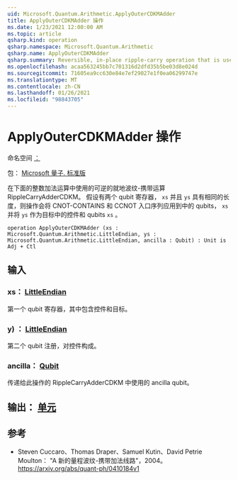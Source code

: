 ```yaml
---
uid: Microsoft.Quantum.Arithmetic.ApplyOuterCDKMAdder
title: ApplyOuterCDKMAdder 操作
ms.date: 1/23/2021 12:00:00 AM
ms.topic: article
qsharp.kind: operation
qsharp.namespace: Microsoft.Quantum.Arithmetic
qsharp.name: ApplyOuterCDKMAdder
qsharp.summary: Reversible, in-place ripple-carry operation that is used in the integer addition operation RippleCarryAdderCDKM below. Given two qubit registers `xs` and `ys` of the same length, the operation applies a ripple carry sequence of CNOT and CCNOT gates with qubits in `xs` and `ys` as the controls and qubits in `xs` as the targets.
ms.openlocfilehash: acaa563245bb7c701316d2dfd35b5be03d8e024d
ms.sourcegitcommit: 71605ea9cc630e84e7ef29027e1f0ea06299747e
ms.translationtype: MT
ms.contentlocale: zh-CN
ms.lasthandoff: 01/26/2021
ms.locfileid: "98843705"
---
```

# <a name="applyoutercdkmadder-operation"></a>ApplyOuterCDKMAdder 操作

命名空间 [：](xref:Microsoft.Quantum.Arithmetic)

包： [Microsoft 量子. 标准版](https://nuget.org/packages/Microsoft.Quantum.Standard)


在下面的整数加法运算中使用的可逆的就地波纹-携带运算 RippleCarryAdderCDKM。
假设有两个 qubit 寄存器， `xs` 并且 `ys` 具有相同的长度，则操作会将 CNOT-CONTAINS 和 CCNOT 入口序列应用到中的 qubits， `xs` 并将 `ys` 作为目标中的控件和 qubits `xs` 。

```qsharp
operation ApplyOuterCDKMAdder (xs : Microsoft.Quantum.Arithmetic.LittleEndian, ys : Microsoft.Quantum.Arithmetic.LittleEndian, ancilla : Qubit) : Unit is Adj + Ctl
```


## <a name="input"></a>输入

### <a name="xs--littleendian"></a>xs： [LittleEndian](xref:Microsoft.Quantum.Arithmetic.LittleEndian)

第一个 qubit 寄存器，其中包含控件和目标。


### <a name="ys--littleendian"></a>y) ： [LittleEndian](xref:Microsoft.Quantum.Arithmetic.LittleEndian)

第二个 qubit 注册，对控件构成。


### <a name="ancilla--qubit"></a>ancilla： [Qubit](xref:microsoft.quantum.lang-ref.qubit)

传递给此操作的 RippleCarryAdderCDKM 中使用的 ancilla qubit。



## <a name="output--unit"></a>输出： [单元](xref:microsoft.quantum.lang-ref.unit)



## <a name="references"></a>参考

- Steven Cuccaro、Thomas Draper、Samuel Kutin、David Petrie Moulton： "A 新的量程波纹-携带加法线路"，2004。
  https://arxiv.org/abs/quant-ph/0410184v1